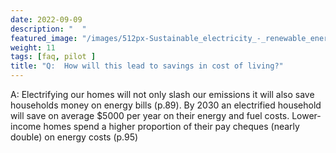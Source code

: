 ```yaml
---
date: 2022-09-09 
description: "  "
featured_image: "/images/512px-Sustainable_electricity_-_renewable_energy_icon.png"
weight: 11
tags: [faq, pilot ]
title: "Q:  How will this lead to savings in cost of living?" 
---
```

<!-- {{< figure src="/images/512px-Sustainable_electricity_-_renewable_energy_icon.png" title="Illustration from Victor Hugo et son temps (1881)" >}}
{{< tweet user="SanDiegoZoo" id="1453110110599868418" >}}	 -->



A: Electrifying our homes will not only slash our emissions it will also save households money on energy bills (p.89). By 2030 an electrified household will save on average $5000 per year on their energy and fuel costs.  Lower-income homes spend a higher proportion of their pay cheques (nearly double) on energy costs (p.95)
